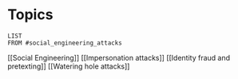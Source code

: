 

# Topics

```dataview
LIST
FROM #social_engineering_attacks
```

[[Social Engineering]]
[[Impersonation attacks]]
[[Identity fraud and pretexting]]
[[Watering hole attacks]]
